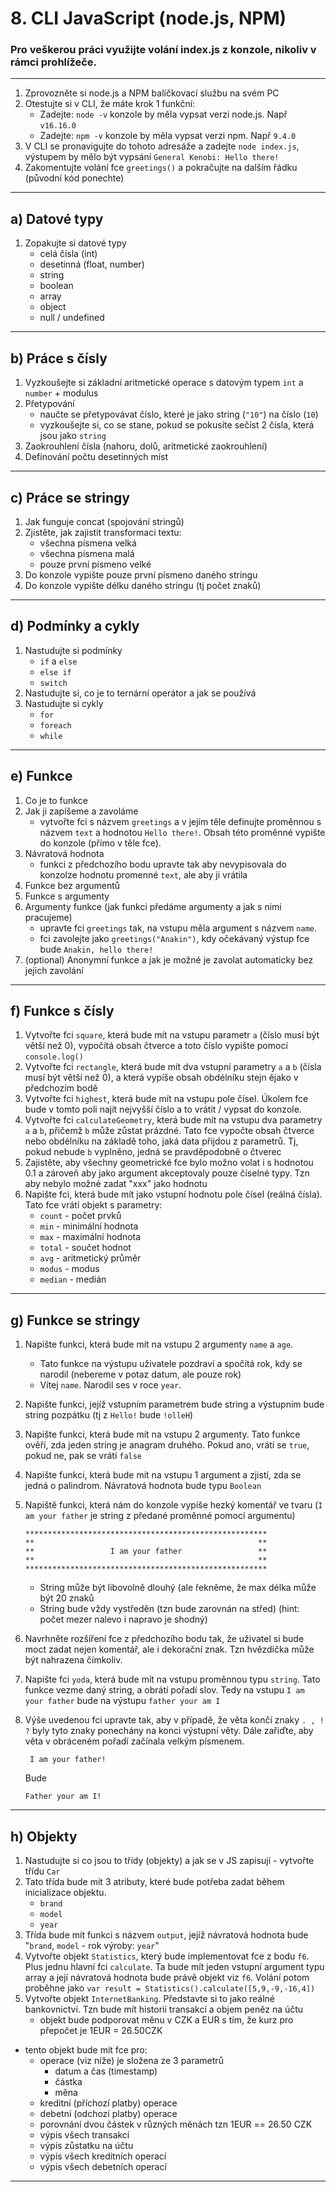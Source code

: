 # 8. CLI JavaScript (node.js, NPM)
### Pro veškerou práci využijte volání index.js z konzole, nikoliv v rámci prohlížeče.

---
1. Zprovozněte si node.js a NPM balíčkovací službu na svém PC
2. Otestujte si v CLI, že máte krok 1 funkční:
   - Zadejte: ```node -v``` konzole by měla vypsat verzi node.js. Např ```v16.16.0```
   - Zadejte: ```npm -v``` konzole by měla vypsat verzi npm. Např ```9.4.0```
3. V CLI se pronavigujte do tohoto adresáže a zadejte ```node index.js```, výstupem by mělo být vypsání  ```General Kenobi: Hello there!```
4. Zakomentujte volání fce ```greetings()``` a pokračujte na dalším řádku (původní kód ponechte)
---
## a) Datové typy

1. Zopakujte si datové typy
   - celá čísla (int)
   - desetinná (float, number)
   - string
   - boolean
   - array
   - object
   - null / undefined

---
## b) Práce s čísly

1. Vyzkoušejte si základní aritmetické operace s datovým typem ``int`` a ``number`` + modulus
2. Přetypování
   - naučte se přetypovávat číslo, které je jako string (``"10"``) na číslo (``10``)
   - vyzkoušejte si, co se stane, pokud se pokusíte sečíst 2 čísla, která jsou jako ``string``
3. Zaokrouhlení čísla (nahoru, dolů, aritmetické zaokrouhlení)
4. Definování počtu desetinných míst

---

## c) Práce se stringy

1. Jak funguje concat (spojování stringů)
2. Zjistěte, jak zajistit transformaci textu:
   - všechna písmena velká
   - všechna písmena malá
   - pouze první písmeno velké
3. Do konzole vypište pouze první písmeno daného stringu
4. Do konzole vypište délku daného stringu (tj počet znaků)

---

## d) Podmínky a cykly

1. Nastudujte si podmínky
   - ``if`` a ``else``
   - ``else if``
   - ``switch``
2. Nastudujte si, co je to ternární operátor a jak se používá
3. Nastudujte si cykly
   - ``for``
   - ``foreach``
   - ``while``

---

## e) Funkce

1. Co je to funkce
2. Jak ji zapíšeme a zavoláme
   - vytvořte fci s názvem ``greetings`` a v jejím těle definujte proměnnou s názvem ``text`` a hodnotou ``Hello there!``. Obsah této proměnné vypište do konzole (přímo v těle fce).
3. Návratová hodnota 
   - funkci z předchozího bodu upravte tak aby nevypisovala do konzolze hodnotu promenné ``text``, ale aby ji vrátila
4. Funkce bez argumentů
5. Funkce s argumenty
6. Argumenty funkce (jak funkci předáme argumenty a jak s nimi pracujeme)
   - upravte fci ``greetings`` tak, na vstupu měla argument s názvem ``name``.
   - fci zavolejte jako ``greetings("Anakin")``, kdy očekávaný výstup fce bude ``Anakin, hello there!``
7. (optional) Anonymní funkce a jak je možné je zavolat automaticky bez jejich zavolání

---
## f) Funkce s čísly
   1. Vytvořte fci ```square```, která bude mít na vstupu parametr ```a``` (číslo musí být větší než 0), vypočítá obsah čtverce a toto číslo vypište pomocí ```console.log()```
   2. Vytvořte fci ```rectangle```, která bude mít dva vstupní parametry ```a``` a ```b``` (čísla musí být větší než 0), a která vypíše obsah obdélníku stejn ějako v předchozím bodě
   3. Vytvořte fci ``highest``, která bude mít na vstupu pole čísel. Úkolem fce bude v tomto poli najít nejvyšší číslo a to vrátit / vypsat do konzole.
   4. Vytvořte fci ``calculateGeometry``, která bude mít na vstupu dva parametry ``a`` a ``b``, přičemž ``b`` může zůstat prázdné. Tato fce vypočte obsah čtverce nebo obdélníku na základě toho, jaká data přijdou z parametrů. Tj, pokud nebude ``b`` vyplněno, jedná se pravděpodobně o čtverec
   5. Zajistěte, aby všechny geometrické fce bylo možno volat i s hodnotou 0.1 a zároveň aby jako argument akceptovaly pouze číselné typy. Tzn aby nebylo možné zadat "xxx" jako hodnotu
   6. Napište fci, která bude mít jako vstupní hodnotu pole čísel (reálná čísla). Tato fce vrátí objekt s parametry:
       - ``count`` - počet prvků
       - ``min`` - minimální hodnota
       - ``max`` - maximální hodnota
       - ``total`` - součet hodnot
       - ``avg`` - aritmetický průměr
       - ``modus`` - modus
       - ``median`` - medián

---

## g) Funkce se stringy

1. Napište funkci, která bude mít na vstupu 2 argumenty ``name`` a ``age``.
   - Tato funkce na výstupu uživatele pozdraví a spočítá rok, kdy se narodil (nebereme v potaz datum, ale pouze rok)
   -   Vítej ``name``. Narodil ses v roce ``year``.
2. Napište funkci, jejíž vstupním parametrem bude string a výstupním bude string pozpátku (tj z ``Hello!`` bude ``!olleH``)
3. Napište funkci, která bude mít na vstupu 2 argumenty. Tato funkce ověří, zda jeden string je anagram druhého. Pokud ano, vrátí se ``true``, pokud ne, pak se vrátí ``false``
4. Napište funkci, která bude mít na vstupu 1 argument a zjistí, zda se jedná o palindrom. Návratová hodnota bude typu ``Boolean``
5. Napiště funkci, která nám do konzole vypíše hezký komentář ve tvaru (```I am your father``` je string z předané proměnné pomocí argumentu)

   ````
   ******************************************************
   **                                                  **
   **                 I am your father                 **
   **                                                  **
   ******************************************************
   ````
   - String může být libovolně dlouhý (ale řekněme, že max délka může být 20 znaků
   - String bude vždy vystředěn (tzn bude zarovnán na střed) (hint: počet mezer nalevo i napravo je shodný)
6. Navrhněte rozšíření fce z předchozího bodu tak, že uživatel si bude moct zadat nejen komentář, ale i dekorační znak. Tzn hvězdička může být nahrazena čímkoliv.
7. Napište fci ``yoda``, která bude mít na vstupu proměnnou typu ``string``. Tato funkce vezme daný string, a obrátí pořadí slov. Tedy na vstupu ``I am your father`` bude na výstupu ``father your am I``
8. Výše uvedenou fci upravte tak, aby v případě, že věta končí znaky ``. , ! ?`` byly tyto znaky ponechány na konci výstupní věty. Dále zařiďte, aby věta v obráceném pořadí začínala velkým písmenem.
   
   ````
    I am your father!
   ````
   Bude
   ````
   Father your am I!
   ````
---

## h) Objekty

1. Nastudujte si co jsou to třídy (objekty) a jak se v JS zapisují - vytvořte třídu ``Car``
2. Tato třída bude mít 3 atributy, které bude potřeba zadat během inicializace objektu.
   - ``brand``
   - ``model``
   - ``year``
3. Třída bude mít funkci s názvem ``output``, jejíž návratová hodnota bude "``brand``, ``model`` - rok výroby: ``year``"
4. Vytvořte objekt ``Statistics``, který bude implementovat fce z bodu ``f6``. Plus jednu hlavní fci ``calculate``. Ta bude mít jeden vstupní argument typu array a její návratová hodnota bude právě objekt viz ``f6``. Volání potom proběhne jako ``var result = Statistics().calculate([5,9,-9,-16,4])``
5. Vytvořte objekt ``InternetBanking``. Představte si to jako reálné bankovnictví. Tzn bude mít historii transakcí a objem peněz na účtu
   - objekt bude podporovat měnu v CZK a EUR s tím, že kurz pro přepočet je 1EUR = 26.50CZK
- tento objekt bude mít fce pro:
    - operace (viz níže) je složena ze 3 parametrů 
      - datum a čas (timestamp)
      - částka
      - měna
    - kreditní (příchozí platby) operace
    - debetní (odchozí platby) operace
    - porovnání dvou částek v různých měnách tzn 1EUR == 26.50 CZK
    - výpis všech transakcí
    - výpis zůstatku na účtu
    - výpis všech kreditních operací
    - výpis všech debetních operací
---